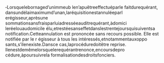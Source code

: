 ‐Lorsquelebornaged’unimmeub len’apuêtreeffectuéparle faitdurequérant, dansundélaimaximumd’unan,laréquisitionestannuléeparl erégisseur,aprèsune sommationsansfraisparluiadresséeauditrequérant,àdomici leréelouaudomicile élu,etrestéesanseffetdanslestrentejoursquisuiventsa notification.Cetteannulation est prononcée sans recours possible. Elle est notifiée par le r égisseur à tous les intéressés,etnotammentauxoppo sants,s’ilenexiste.Dansce cas,laprocéduredoitêtre reprise.
Ilenestdemêmelorsquelerequérantrenonce,encoursdepro cédure,àpoursuivrela formalisationdesdroitsfonciers.